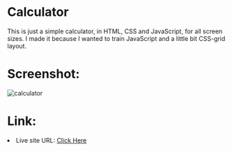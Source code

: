 <h1>Calculator</h1>
This is just a simple calculator, in HTML, CSS and JavaScript, for all screen sizes. I made it because I wanted to train JavaScript and a little bit CSS-grid layout.

<h1>Screenshot:</h1>

![calculator](https://github.com/diogo-s4ntos/Calculator/assets/117995697/4d01d5b8-817b-42f8-b1e4-315de2f2f8a7)

<h1>Link:</h1>
<li>Live site URL: <a href="https://diogo-s4ntos.github.io/Calculator/">Click Here</a></li>
